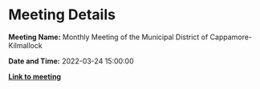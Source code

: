 # Meeting Details

**Meeting Name:** Monthly Meeting of the Municipal District of Cappamore-Kilmallock

**Date and Time:** 2022-03-24 15:00:00

**<a href="https://www.limerick.ie/council/whats-on/monthly-meeting-of-the-municipal-district-of-cappamore-kilmallock-20" target="_blank">Link to meeting</a>**
